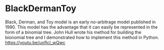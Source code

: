 # BlackDermanToy
Black, Derman, and Toy model is an early no-arbitrage model published in 1990. This model has the advantage that it can easily be represented in the form of a binomial tree. John Hull wrote his method for building the bionomial tree and I demonstrated how to implement this method in Python.  https://youtu.be/uofIcl_wQwc
